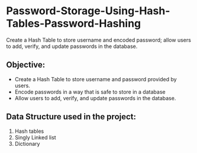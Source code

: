 # Password-Storage-Using-Hash-Tables-Password-Hashing
Create a Hash Table to store username and encoded password; allow users to add, verify, and update passwords in the database.


## Objective:
* Create a Hash Table to store username and password provided by users.
* Encode passwords in a way that is safe to store in a database
* Allow users to add, verify, and update passwords in the database.

## Data Structure used in the project:
1. Hash tables
2. Singly Linked list
3. Dictionary
